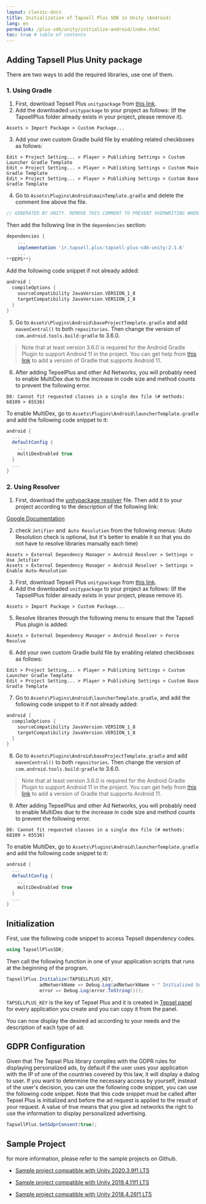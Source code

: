```yaml
---
layout: classic-docs
title: Initialization of Tapsell Plus SDK in Unity (Android)
lang: en
permalink: /plus-sdk/unity/initialize-android/index.html
toc: true # table of contents
---
```


## Adding Tapsell Plus Unity package
There are two ways to add the required libraries, use one of them.

### 1. Using Gradle
1. First, download Tepsell Plus `unitypackage` from [this link](https://github.com/tapsellorg/TapsellPlusSDK-UnitySample2019/releases/download/V2.1.6/TapsellPlusUnity-Gradle-v2.1.6.unitypackage).
2. Add the downloaded `unitypackage` to your project as follows: (If the TapsellPlus folder already exists in your project, please remove it).

```console
Assets > Import Package > Custom Package...
```

3. Add your own custom Gradle build file by enabling related checkboxes as follows:

```console
Edit > Project Setting... > Player > Publishing Settings > Custom Launcher Gradle Template
Edit > Project Setting... > Player > Publishing Settings > Custom Main Gradle Template
Edit > Project Setting... > Player > Publishing Settings > Custom Base Gradle Template
```


4. Go to `Assets\Plugins\Android\mainTemplate.gradle` and delete the comment line above the file.
```gradle
// GENERATED BY UNITY. REMOVE THIS COMMENT TO PREVENT OVERWRITING WHEN EXPORTING AGAIN
```
Then add the following line in the `dependencies` section:
```gradle
dependencies {
    ...
    implementation 'ir.tapsell.plus:tapsell-plus-sdk-unity:2.1.6'
    ...
**DEPS**}
```
Add the following code snippet if not already added:
```gradle
android {
  compileOptions {
    sourceCompatibility JavaVersion.VERSION_1_8
    targetCompatibility JavaVersion.VERSION_1_8
  }
}
```

5. Go to `Assets\Plugins\Android\baseProjectTemplate.gradle` and add `mavenCentral()` to both `repositories`. Then change the version of `com.android.tools.build:gradle` to 3.6.0.


> Note that at least version 3.6.0 is required for the Android Gradle Plugin to support Android 11 in the project. You can get help from [this link](https://developers.google.com/ar/develop/unity/android-11-build) to add a version of Gradle that supports Android 11.

6. After adding TepselPlus and other Ad Networks, you will probably need to enable MultiDex due to the increase in code size and method counts to prevent the following error.
```console
D8: Cannot fit requested classes in a single dex file (# methods: 68109 > 65536)
```
To enable MultiDex, go to `Assets\Plugins\Android\launcherTemplate.gradle` and add the following code snippet to it:
```gradle
android {
  ...
  defaultConfig {
    ...
    multiDexEnabled true
  }
  ...
}
```

### 2. Using Resolver

1. First, download the [unitypackage resolver](https://github.com/googlesamples/unity-jar-resolver/releases) file. Then add it to your project according to the description of the following link:

[Google Documentation](https://github.com/googlesamples/unity-jar-resolver#android-resolver-usage)

2. check `Jetifier` and` Auto Resolution` from the following menus: (Auto Resolution check is optional, but it's better to enable it so that you do not have to resolve libraries manually each time)

```console
Assets > External Dependency Manager > Android Resolver > Settings > Use Jetifier
Assets > External Dependency Manager > Android Resolver > Settings > Enable Auto-Resolution
```

3. First, download Tepsell Plus `unitypackage` from [this link](https://github.com/tapsellorg/TapsellPlusSDK-UnitySample2019/releases/download/v2.1.3/TapsellPlusUnity-EDM-v2.1.3.unitypackage).
4. Add the downloaded `unitypackage` to your project as follows: (If the TapsellPlus folder already exists in your project, please remove it).

```console
Assets > Import Package > Custom Package...
```

5. Resolve libraries through the following menu to ensure that the Tapsell Plus plugin is added:

```console
Assets > External Dependency Manager > Android Resolver > Force Resolve
```

6. Add your own custom Gradle build file by enabling related checkboxes as follows:

```console
Edit > Project Setting... > Player > Publishing Settings > Custom Launcher Gradle Template
Edit > Project Setting... > Player > Publishing Settings > Custom Base Gradle Template
```
7. Go to `Assets\Plugins\Android\launcherTemplate.gradle`, and add the following code snippet to it if not already added:
```gradle
android {
  compileOptions {
    sourceCompatibility JavaVersion.VERSION_1_8
    targetCompatibility JavaVersion.VERSION_1_8
  }
}
```

8. Go to `Assets\Plugins\Android\baseProjectTemplate.gradle` and add `mavenCentral()` to both `repositories`. Then change the version of `com.android.tools.build:gradle` to 3.6.0.


> Note that at least version 3.6.0 is required for the Android Gradle Plugin to support Android 11 in the project. You can get help from [this link](https://developers.google.com/ar/develop/unity/android-11-build) to add a version of Gradle that supports Android 11.

9. After adding TepselPlus and other Ad Networks, you will probably need to enable MultiDex due to the increase in code size and method counts to prevent the following error.
```console
D8: Cannot fit requested classes in a single dex file (# methods: 68109 > 65536)
```
To enable MultiDex, go to `Assets\Plugins\Android\launcherTemplate.gradle` and add the following code snippet to it:
```gradle
android {
  ...
  defaultConfig {
    ...
    multiDexEnabled true
  }
  ...
}
```

## Initialization
First, use the following code snippet to access Tepsell dependency codes.

```c#
using TapsellPlusSDK;
```

Then call the following function in one of your application scripts that runs at the beginning of the program.

```c#
TapsellPlus.Initialize(TAPSELLPLUS_KEY,
            adNetworkName => Debug.Log(adNetworkName + " Initialized Successfully."),
            error => Debug.Log(error.ToString()));
```

`TAPSELLPLUS_KEY` is the key of Tepsel Plus and it is created in [Tepsel panel](https://dashboard.tapsell.ir/) for every application you create and you can copy it from the panel.

You can now display the desired ad according to your needs and the description of each type of ad.

## GDPR Configuration
Given that The Tepsel Plus library complies with the GDPR rules for displaying personalized ads, by default if the user uses your application with the IP of one of the countries covered by this law, it will display a dialog to user. If you want to determine the necessary access by yourself, instead of the user's decision, you can use the following code snippet, you can use the following code snippet. Note that this code snippet must be called after Tepsel Plus is initialized and before the ad request is applied to the result of your request. A value of true‌ means that you give ad networks the right to use the information to display personalized advertising.
```c#
TapsellPlus.SetGdprConsent(true);
```

## Sample Project
for more information, please refer to the sample projects on Github.

* [Sample project compatible with Unity 2020.3.9f1 LTS](https://github.com/tapsellorg/TapsellPlusSDK-UnitySample2020)

* [Sample project compatible with Unity 2019.4.11f1 LTS](https://github.com/tapsellorg/TapsellPlusSDK-UnitySample2019)

* [Sample project compatible with Unity 2018.4.26f1 LTS](https://github.com/tapsellorg/TapsellPlusSDK-UnitySample2018)



